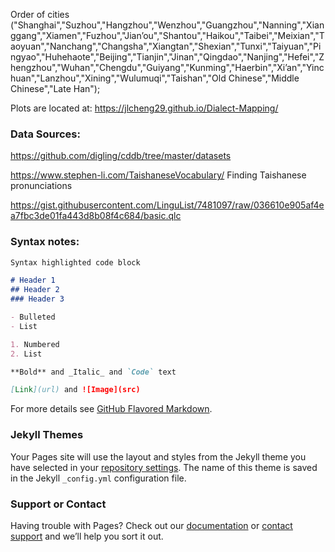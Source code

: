 
Order of cities
("Shanghai","Suzhou","Hangzhou","Wenzhou","Guangzhou","Nanning","Xianggang","Xiamen","Fuzhou","Jian’ou","Shantou","Haikou","Taibei","Meixian","Taoyuan","Nanchang","Changsha","Xiangtan","Shexian","Tunxi","Taiyuan","Pingyao","Huhehaote","Beijing","Tianjin","Jinan","Qingdao","Nanjing","Hefei","Zhengzhou","Wuhan","Chengdu","Guiyang","Kunming","Haerbin","Xi’an","Yinchuan","Lanzhou","Xining","Wulumuqi","Taishan","Old Chinese","Middle Chinese","Late Han");
 
 
 Plots are located at:
 https://jlcheng29.github.io/Dialect-Mapping/


### Data Sources:
https://github.com/digling/cddb/tree/master/datasets

https://www.stephen-li.com/TaishaneseVocabulary/
Finding Taishanese pronunciations 

https://gist.githubusercontent.com/LinguList/7481097/raw/036610e905af4ea7fbc3de01fa443d8b08f4c684/basic.qlc


### Syntax notes:
```markdown
Syntax highlighted code block

# Header 1
## Header 2
### Header 3

- Bulleted
- List

1. Numbered
2. List

**Bold** and _Italic_ and `Code` text

[Link](url) and ![Image](src)
```

For more details see [GitHub Flavored Markdown](https://guides.github.com/features/mastering-markdown/).

### Jekyll Themes

Your Pages site will use the layout and styles from the Jekyll theme you have selected in your [repository settings](https://github.com/jlcheng29/Dialect-Mapping/settings). The name of this theme is saved in the Jekyll `_config.yml` configuration file.

### Support or Contact

Having trouble with Pages? Check out our [documentation](https://help.github.com/categories/github-pages-basics/) or [contact support](https://github.com/contact) and we’ll help you sort it out.
